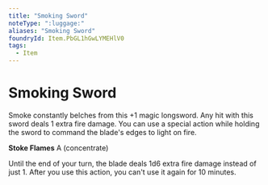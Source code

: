 ```yaml
---
title: "Smoking Sword"
noteType: ":luggage:"
aliases: "Smoking Sword"
foundryId: Item.PbGL1hGwLYMEHlV0
tags:
  - Item
---
```


# Smoking Sword

Smoke constantly belches from this +1 magic longsword. Any hit with this sword deals 1 extra fire damage. You can use a special action while holding the sword to command the blade's edges to light on fire.

**Stoke Flames** A (concentrate)

Until the end of your turn, the blade deals 1d6 extra fire damage instead of just 1. After you use this action, you can't use it again for 10 minutes.
